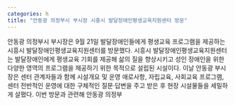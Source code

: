 ```yaml
---
categories: h
title: "안동광 의정부시 부시장 시흥시 발달장애인평생교육지원센터 방문"
---
```

안동광 의정부시 부시장은 9월 21일 발달장애인들에게 평생교육 프로그램을 제공하는 시흥시 발달장애인평생교육지원센터를 방문했다. 시흥시 발달장애인평생교육지원센터는 발달장애인에게 평생교육 기회를 제공해 삶의 질을 향상시키고 성인 장애인을 위한 다양한 영역의 프로그램을 제공하기 위한 목적으로 설립된 시설이다. 이날 안동광 부시장은 센터 관계자들과 함께 시설개요 및 운영 애로사항, 자립교육, 사회교육 프로그램, 센터 전반적인 운영에 대한 구체적인 질문·답변을 주고 받은 후 현장 시설물들을 세밀하게 살폈다. 이번 방문과 관련해 안동광 의정부